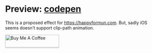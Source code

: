 # Preview: [codepen](https://codepen.io/erikccoder/pen/NQORVV)

This is a proposed effect for https://happyformun.com. But, sadly iOS seems doesn’t support clip-path animation.

<a href="https://www.buymeacoffee.com/erikccoder" target="_blank"><img src="https://www.buymeacoffee.com/assets/img/custom_images/orange_img.png" alt="Buy Me A Coffee" style="height: 41px !important;width: 174px !important;box-shadow: 0px 3px 2px 0px rgba(190, 190, 190, 0.5) !important;-webkit-box-shadow: 0px 3px 2px 0px rgba(190, 190, 190, 0.5) !important;" ></a>
